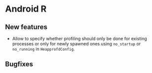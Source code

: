 # Android R

## New features
* Allow to specify whether profiling should only be done for existing processes
  or only for newly spawned ones using `no_startup` or `no_running` in
  `HeapprofdConfig`.

## Bugfixes
